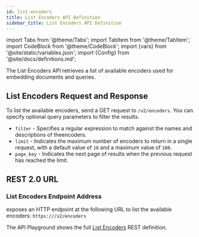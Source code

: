 ```yaml
---
id: list-encoders
title: List Encoders API Definition
sidebar_title: List Encoders API Definition
---
```


import Tabs from '@theme/Tabs';
import TabItem from '@theme/TabItem';
import CodeBlock from '@theme/CodeBlock';
import {vars} from '@site/static/variables.json';
import {Config} from '@site/docs/definitions.md';

The List Encoders API retrieves a list of available encoders used for 
embedding documents and queries.

## List Encoders Request and Response

To list the available encoders, send a GET request to `/v2/encoders`. You can 
specify optional query parameters to filter the results.

* `filter` - Specifies a regular expression to match against the names and 
  descriptions of theencoders.
* `limit` - Indicates the maximum number of encoders to return in a single 
  request, with a default value of `10` and a maximum value of `100`.
* `page_key` - Indicates the next page of results when the previous request 
  has reached the limit.

## REST 2.0 URL

### List Encoders Endpoint Address

<Config v="names.product"/> exposes an HTTP endpoint at the following URL
to list the available encoders:
<code>https://<Config v="domains.rest.indexing"/>/v2/encoders</code>

The API Playground shows the full [List Encoders](/docs/rest-api/list-encoders) REST definition.